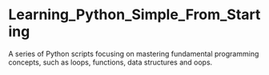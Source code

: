# Learning_Python_Simple_From_Starting
A series of Python scripts focusing on mastering fundamental programming concepts, such as loops, functions, data structures and oops.
